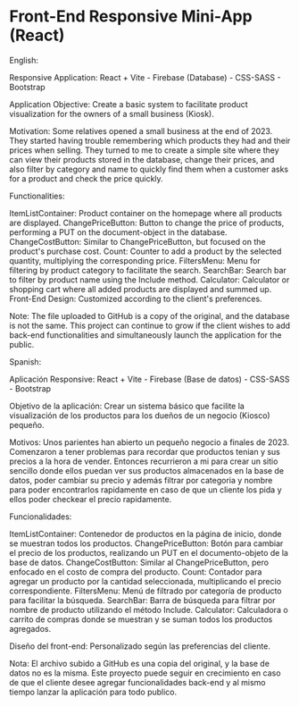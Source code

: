 # Front-End Responsive Mini-App (React)

English:

Responsive Application: React + Vite - Firebase (Database) - CSS-SASS - Bootstrap

Application Objective:
Create a basic system to facilitate product visualization for the owners of a small business (Kiosk).

Motivation:
Some relatives opened a small business at the end of 2023. They started having trouble remembering which products they had and their prices when selling. They turned to me to create a simple site where they can view their products stored in the database, change their prices, and also filter by category and name to quickly find them when a customer asks for a product and check the price quickly.

Functionalities:

ItemListContainer: Product container on the homepage where all products are displayed.
ChangePriceButton: Button to change the price of products, performing a PUT on the document-object in the database.
ChangeCostButton: Similar to ChangePriceButton, but focused on the product's purchase cost.
Count: Counter to add a product by the selected quantity, multiplying the corresponding price.
FiltersMenu: Menu for filtering by product category to facilitate the search.
SearchBar: Search bar to filter by product name using the Include method.
Calculator: Calculator or shopping cart where all added products are displayed and summed up.
Front-End Design:
Customized according to the client's preferences.

Note:
The file uploaded to GitHub is a copy of the original, and the database is not the same. This project can continue to grow if the client wishes to add back-end functionalities and simultaneously launch the application for the public.


Spanish:

Aplicación Responsive: React + Vite - Firebase (Base de datos) - CSS-SASS - Bootstrap

Objetivo de la aplicación:
Crear un sistema básico que facilite la visualización de los productos para los dueños de un negocio (Kiosco) pequeño.

Motivos:
Unos parientes han abierto un pequeño negocio a finales de 2023. Comenzaron a tener problemas para recordar que productos tenian y sus precios a la hora de vender. Entonces recurrieron a mi para crear un sitio sencillo donde ellos puedan ver sus productos almacenados en la base de datos, poder cambiar su precio y además filtrar por categoria y nombre para poder encontrarlos rapidamente en caso de que un cliente los pida y ellos poder checkear el precio rapidamente.

Funcionalidades:

ItemListContainer: Contenedor de productos en la página de inicio, donde se muestran todos los productos.
ChangePriceButton: Botón para cambiar el precio de los productos, realizando un PUT en el documento-objeto de la base de datos.
ChangeCostButton: Similar al ChangePriceButton, pero enfocado en el costo de compra del producto.
Count: Contador para agregar un producto por la cantidad seleccionada, multiplicando el precio correspondiente.
FiltersMenu: Menú de filtrado por categoría de producto para facilitar la búsqueda.
SearchBar: Barra de búsqueda para filtrar por nombre de producto utilizando el método Include.
Calculator: Calculadora o carrito de compras donde se muestran y se suman todos los productos agregados.

Diseño del front-end:
Personalizado según las preferencias del cliente.

Nota:
El archivo subido a GitHub es una copia del original, y la base de datos no es la misma. Este proyecto puede seguir en crecimiento en caso de que el cliente desee agregar funcionalidades back-end y al mismo tiempo lanzar la aplicación para todo publico.
